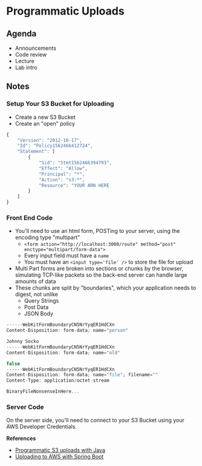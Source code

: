 # Programmatic Uploads

## Agenda

- Announcements
- Code review
- Lecture
- Lab intro

## Notes

### Setup Your S3 Bucket for Uploading
* Create a new S3 Bucket
* Create an "open" policy

```javascript
{
    "Version": "2012-10-17",
    "Id": "Policy1562466412724",
    "Statement": [
        {
            "Sid": "Stmt1562466394793",
            "Effect": "Allow",
            "Principal": "*",
            "Action": "s3:*",
            "Resource": "YOUR ARN HERE
        }
    ]
}
```

### Front End Code
* You'll need to use an html form, POSTing to your server, using the encoding type "multipart"
  * `<form action="http://localhost:3000/route" method="post" enctype="multipart/form-data">`
  * Every input field must have a `name`
  * You must have an `<input type='file' />` to store the file for upload
* Multi Part forms are broken into sections or chunks by the browser, simulating TCP-like packets so the back-end server can handle large amounts of data
* These chunks are split by "boundaries", which your application needs to digest, not unlike
  * Query Strings
  * Post Data
  * JSON Body
  
```javascript
------WebKitFormBoundaryCN5NrYyqER1HdCXn
Content-Disposition: form-data; name="person"

Johnny Socko
------WebKitFormBoundaryCN5NrYyqER1HdCXn
Content-Disposition: form-data; name="old"

false
------WebKitFormBoundaryCN5NrYyqER1HdCXn
Content-Disposition: form-data; name="file"; filename=""
Content-Type: application/octet-stream

BinaryFileNonsenseInHere...
```

### Server Code
On the server side, you'll need to connect to your S3 Bucket using your AWS Developer Credentials. 

**References**

* [Programmatic S3 uploads with Java](https://docs.aws.amazon.com/AmazonS3/latest/dev/UploadObjSingleOpJava.html)
* [Uploading to AWS with Spring Boot](https://medium.com/oril/uploading-files-to-aws-s3-bucket-using-spring-boot-483fcb6f8646)

